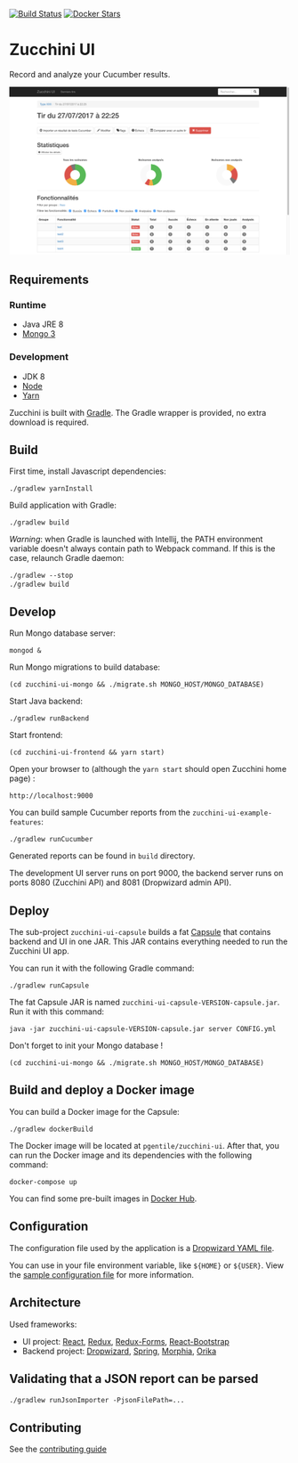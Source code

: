 [![Build Status](https://travis-ci.org/pgentile/zucchini-ui.svg?branch=master)](https://travis-ci.org/pgentile/zucchini-ui)
[![Docker Stars](https://img.shields.io/docker/stars/pgentile/zucchini-ui.svg)](https://hub.docker.com/r/pgentile/zucchini-ui)

Zucchini UI
===========

Record and analyze your Cucumber results.

![Screenshot](./screenshot.png)



Requirements
------------

### Runtime

* Java JRE 8
* [Mongo 3](https://www.mongodb.com)


### Development

* JDK 8
* [Node](https://nodejs.org)
* [Yarn](https://yarnpkg.com)

Zucchini is built with [Gradle](https://gradle.org/). The Gradle wrapper is provided, no extra download is required.


Build
-----

First time, install Javascript dependencies:

```
./gradlew yarnInstall
```

Build application with Gradle:

```
./gradlew build
```

_Warning_: when Gradle is launched with Intellij, the PATH environment variable doesn't
always contain path to Webpack command. If this is the case, relaunch Gradle daemon:

```
./gradlew --stop
./gradlew build
```


Develop
-------

Run Mongo database server:

```
mongod &
```

Run Mongo migrations to build database:

```
(cd zucchini-ui-mongo && ./migrate.sh MONGO_HOST/MONGO_DATABASE)
```

Start Java backend:

```
./gradlew runBackend
```

Start frontend:

```
(cd zucchini-ui-frontend && yarn start)
```

Open your browser to (although the `yarn start` should open Zucchini home page) :

```
http://localhost:9000
```

You can build sample Cucumber reports from the `zucchini-ui-example-features`:

```
./gradlew runCucumber
```

Generated reports can be found in `build` directory.

The development UI server runs on port 9000, the backend server runs on ports 8080 (Zucchini API) and 8081
(Dropwizard admin API).


Deploy
------

The sub-project `zucchini-ui-capsule` builds a fat [Capsule](http://www.capsule.io) that contains
backend and UI in one JAR. This JAR contains everything needed to run the Zucchini UI app.

You can run it with the following Gradle command:

```
./gradlew runCapsule
```

The fat Capsule JAR is named `zucchini-ui-capsule-VERSION-capsule.jar`. Run it with this command:

```
java -jar zucchini-ui-capsule-VERSION-capsule.jar server CONFIG.yml
```

Don't forget to init your Mongo database !

```
(cd zucchini-ui-mongo && ./migrate.sh MONGO_HOST/MONGO_DATABASE)
```


Build and deploy a Docker image
-------------------------------

You can build a Docker image for the Capsule:

```
./gradlew dockerBuild
```

The Docker image will be located at `pgentile/zucchini-ui`. After that, you can run the
Docker image and its dependencies with the following command:

```
docker-compose up
```

You can find some pre-built images in [Docker Hub](https://hub.docker.com/r/pgentile/zucchini-ui).


Configuration
-------------

The configuration file used by the application is a [Dropwizard YAML file](http://www.dropwizard.io/1.0.5/docs/manual/configuration.html).

You can use in your file environment variable, like `${HOME}` or `${USER}`.
View the [sample configuration file](server-config.yml) for more information.


Architecture
------------

Used frameworks:

* UI project: [React](https://facebook.github.io/react/),
  [Redux](http://redux.js.org/),
  [Redux-Forms](http://redux-form.com/),
  [React-Bootstrap](https://react-bootstrap.github.io/)
* Backend project: [Dropwizard](http://dropwizard.io),
  [Spring](http://spring.io), [Morphia](http://mongodb.github.io/morphia/),
  [Orika](http://orika-mapper.github.io/orika-docs)


Validating that a JSON report can be parsed
-------------------------------------------

```
./gradlew runJsonImporter -PjsonFilePath=...
```


Contributing
------------

See the [contributing guide](CONTRIBUTING.md)
